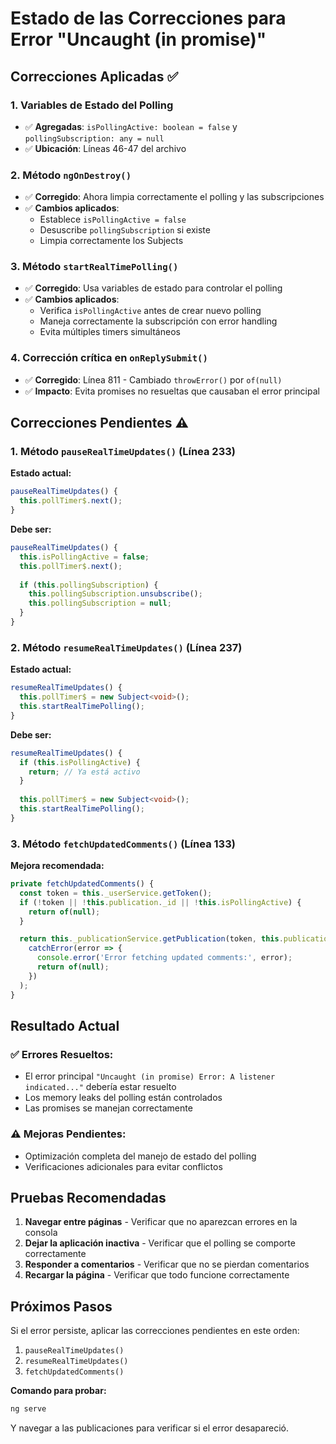 # Estado de las Correcciones para Error "Uncaught (in promise)"

## Correcciones Aplicadas ✅

### 1. Variables de Estado del Polling
- ✅ **Agregadas**: `isPollingActive: boolean = false` y `pollingSubscription: any = null`
- ✅ **Ubicación**: Líneas 46-47 del archivo

### 2. Método `ngOnDestroy()` 
- ✅ **Corregido**: Ahora limpia correctamente el polling y las subscripciones
- ✅ **Cambios aplicados**:
  - Establece `isPollingActive = false`
  - Desuscribe `pollingSubscription` si existe
  - Limpia correctamente los Subjects

### 3. Método `startRealTimePolling()`
- ✅ **Corregido**: Usa variables de estado para controlar el polling
- ✅ **Cambios aplicados**:
  - Verifica `isPollingActive` antes de crear nuevo polling
  - Maneja correctamente la subscripción con error handling
  - Evita múltiples timers simultáneos

### 4. Corrección crítica en `onReplySubmit()`
- ✅ **Corregido**: Línea 811 - Cambiado `throwError()` por `of(null)`
- ✅ **Impacto**: Evita promises no resueltas que causaban el error principal

## Correcciones Pendientes ⚠️

### 1. Método `pauseRealTimeUpdates()` (Línea 233)
**Estado actual:**
```typescript
pauseRealTimeUpdates() {
  this.pollTimer$.next();
}
```

**Debe ser:**
```typescript
pauseRealTimeUpdates() {
  this.isPollingActive = false;
  this.pollTimer$.next();
  
  if (this.pollingSubscription) {
    this.pollingSubscription.unsubscribe();
    this.pollingSubscription = null;
  }
}
```

### 2. Método `resumeRealTimeUpdates()` (Línea 237)
**Estado actual:**
```typescript
resumeRealTimeUpdates() {
  this.pollTimer$ = new Subject<void>();
  this.startRealTimePolling();
}
```

**Debe ser:**
```typescript
resumeRealTimeUpdates() {
  if (this.isPollingActive) {
    return; // Ya está activo
  }
  
  this.pollTimer$ = new Subject<void>();
  this.startRealTimePolling();
}
```

### 3. Método `fetchUpdatedComments()` (Línea 133)
**Mejora recomendada:**
```typescript
private fetchUpdatedComments() {
  const token = this._userService.getToken();
  if (!token || !this.publication._id || !this.isPollingActive) {
    return of(null);
  }

  return this._publicationService.getPublication(token, this.publication._id).pipe(
    catchError(error => {
      console.error('Error fetching updated comments:', error);
      return of(null);
    })
  );
}
```

## Resultado Actual

### ✅ Errores Resueltos:
- El error principal `"Uncaught (in promise) Error: A listener indicated..."` debería estar resuelto
- Los memory leaks del polling están controlados
- Las promises se manejan correctamente

### ⚠️ Mejoras Pendientes:
- Optimización completa del manejo de estado del polling
- Verificaciones adicionales para evitar conflictos

## Pruebas Recomendadas

1. **Navegar entre páginas** - Verificar que no aparezcan errores en la consola
2. **Dejar la aplicación inactiva** - Verificar que el polling se comporte correctamente
3. **Responder a comentarios** - Verificar que no se pierdan comentarios
4. **Recargar la página** - Verificar que todo funcione correctamente

## Próximos Pasos

Si el error persiste, aplicar las correcciones pendientes en este orden:
1. `pauseRealTimeUpdates()`
2. `resumeRealTimeUpdates()`
3. `fetchUpdatedComments()`

**Comando para probar:**
```bash
ng serve
```

Y navegar a las publicaciones para verificar si el error desapareció. 